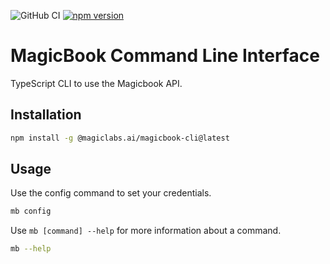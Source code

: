![GitHub CI](https://github.com/magiclabs-ai/mb-client/actions/workflows/ci.yml/badge.svg) [![npm version](https://img.shields.io/npm/v/@magiclabs.ai/magicbook-cli.svg)](https://www.npmjs.com/package/@magiclabs.ai/magicbook-cli)

# MagicBook Command Line Interface

TypeScript CLI to use the Magicbook API.

## Installation

```bash
npm install -g @magiclabs.ai/magicbook-cli@latest
```

## Usage

Use the config command to set your credentials.
```bash
mb config
```

Use `mb [command] --help` for more information about a command.
```bash
mb --help
```

